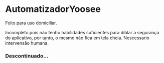 # AutomatizadorYoosee

Feito para uso domiciliar.

Incompleto pois não tenho habilidades suficientes para diblar a segurança do aplicativo, por tanto, o mesmo não fica em tela cheia. Nescessario intervensão humana.

### Descontinuado...
